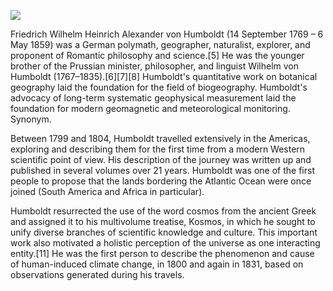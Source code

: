 <a href="https://juncture-digital.org"><img src="https://juncture-digital.org/images/ve-button.png"></a>

<param ve-config 
       title="Humboldt guapo" 
       author="Amara"
       banner="https://upload.wikimedia.org/wikipedia/commons/thumb/3/3e/Alexander_von_Humboldt_and_Mother.jpg/1280px-Alexander_von_Humboldt_and_Mother.jpg" 
       layout="vertical">

Friedrich Wilhelm Heinrich Alexander von Humboldt (14 September 1769 – 6 May 1859) was a German polymath, geographer, naturalist, explorer, and proponent of Romantic philosophy and science.[5] He was the younger brother of the Prussian minister, philosopher, and linguist Wilhelm von Humboldt (1767–1835).[6][7][8] Humboldt's quantitative work on botanical geography laid the foundation for the field of biogeography. Humboldt's advocacy of long-term systematic geophysical measurement laid the foundation for modern geomagnetic and meteorological monitoring. Synonym. <param ve-entity eid="Q1040689">
<param ve-map center="Q27306" zoom="8" color="orange" prefer-geojson>

Between 1799 and 1804, <span data-click-image-zoomto="737,441,1646,1140">Humboldt</span> travelled extensively in the Americas, exploring and describing them for the first time from a modern Western scientific point of view. His description of the journey was written up and published in several volumes over 21 years. Humboldt was one of the first people to propose that the <span data-click-image-zoomto="1195,2510,1647,1140">lands</span> bordering the Atlantic Ocean were once joined (South America and Africa in particular).
<param ve-image url="https://upload.wikimedia.org/wikipedia/commons/f/f4/Alexander_von_Humboldt_%28par_Gerard%29.jpg"
       label="Como mola Humboldt"
       author="quién sabe">

Humboldt resurrected the use of the word cosmos from the ancient Greek and assigned it to his multivolume treatise, Kosmos, in which he sought to unify diverse branches of scientific knowledge and culture. This important work also motivated a holistic perception of the universe as one interacting entity.[11] He was the first person to describe the phenomenon and cause of human-induced climate change, in 1800 and again in 1831, based on observations generated during his travels.

